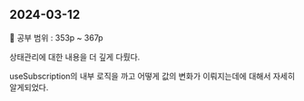 ## 2024-03-12

📖 공부 범위 : 353p ~ 367p

상태관리에 대한 내용을 더 깊게 다뤘다.

useSubscription의 내부 로직을 까고 어떻게 값의 변화가 이뤄지는데에 대해서 자세히 알게되었다.
